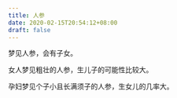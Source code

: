 ```yaml
---
title: 人参
date: 2020-02-15T20:54:12+08:00
draft: false
---
```


梦见人参，会有子女。



女人梦见粗壮的人参，生儿子的可能性比较大。



孕妇梦见个子小且长满须子的人参，生女儿的几率大。

